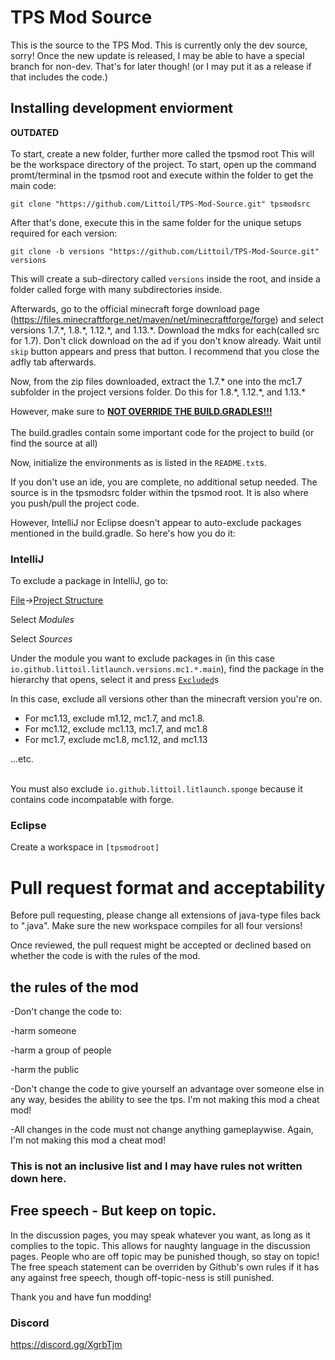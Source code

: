 # TPS Mod Source
This is the source to the TPS Mod. This is currently only the dev source, sorry! Once the new update is released, I may 
be able to have a special branch for non-dev. That's for later though! (or I may put it as a release if that includes
 the code.)

## Installing development enviorment
**OUTDATED**<br><br>
To start, create a new folder, further more called the tpsmod root This will be the workspace directory of the project. 
To start, open up the command promt/terminal in the tpsmod root and execute within the folder to get the main code:

    git clone "https://github.com/Littoil/TPS-Mod-Source.git" tpsmodsrc

After that's done, execute this in the same folder for the unique setups required for each version:

    git clone -b versions "https://github.com/Littoil/TPS-Mod-Source.git" versions

This will create a sub-directory called `versions` inside the root, and inside a folder called forge with many subdirectories
inside.

Afterwards, go to the official minecraft forge download page (https://files.minecraftforge.net/maven/net/minecraftforge/forge)
 and select versions 1.7.\*, 1.8.\*, 1.12.\*, and 1.13.\*. Download the mdks for each(called src for 1.7). Don't click
 download on the ad if you don't know already. Wait until `skip` button appears and press that button. I recommend that
 you close the adfly tab afterwards.
 
Now, from the zip files downloaded, extract the 1.7.\* one into the mc1.7 subfolder in the project versions folder.
Do this for 1.8.\*, 1.12.\*, and 1.13.\*

However, make sure to **<u>NOT OVERRIDE THE BUILD.GRADLES!!!</u>**<br><br>The build.gradles contain some important code
for the project to build (or find the source at all) 

Now, initialize the environments as is listed in the `README.txt`s.

If you don't use an ide, you are complete, no additional setup needed. The source is in the tpsmodsrc folder within the
tpsmod root. It is also where you push/pull the project code.

However, IntelliJ nor Eclipse doesn't appear to auto-exclude packages mentioned in the build.gradle. So here's how you do it:

### IntelliJ

To exclude a package in IntelliJ, go to:

<u>File</u>-><u>Project Structure</u>

Select *Modules*

Select *Sources*

Under the module you want to exclude packages in (in this case `io.github.littoil.litlaunch.versions.mc1.*.main`), find the package
in the hierarchy that opens, select it and press <u>`Excluded`</u>s

In this case, exclude all versions other than the minecraft version you're on. 
<ul>
    <li>For mc1.13, exclude m1.12, mc1.7, and mc1.8.</li>
    <li>For mc1.12, exclude mc1.13, mc1.7, and mc1.8</li>
    <li>For mc1.7, exclude mc1.8, mc1.12, and mc1.13</li>
</ul>
...etc.
<br>
<br>

You must also exclude `io.github.littoil.litlaunch.sponge` because it contains code incompatable with forge.

### Eclipse

Create a workspace in `[tpsmodroot]`
# Pull request format and acceptability
Before pull requesting, please change all extensions of java-type files back to ".java". Make sure the new workspace compiles for all four versions!

Once reviewed, the pull request might be accepted or declined based on whether the code is with the rules of the mod.
## the rules of the mod
-Don't change the code to:

-harm someone

-harm a group of people

-harm the public
	
-Don't change the code to give yourself an advantage over someone else in any way, besides the ability to see the tps. I'm not making this mod a cheat mod!

-All changes in the code must not change anything gameplaywise. Again, I'm not making this mod a cheat mod!

### This is not an inclusive list and I may have rules not written down here.

## Free speech - But keep on topic.
In the discussion pages, you may speak whatever you want, as long as it complies to the topic. This allows for naughty language in the discussion pages. People who are off topic may be punished though, so stay on topic!
The free speach statement can be overriden by Github's own rules if it has any against free speech, though off-topic-ness is still punished.

Thank you and have fun modding!

### Discord
https://discord.gg/XgrbTjm
